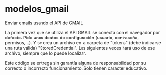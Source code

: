 # modelos_gmail
Enviar emails usando el API de GMAIL

La primera vez que se utiliza el API GMAIL se conecta con el navegador por defecto. Pide unos deatos de configuración (usuario, contraseña, permisos,...). Y se crea un archivo en la carpeta de "tokens" (debe indicarse una ruta válida) "StoredCredential". Las siguientes veces hará uso de ese archivo, siempre que lo puede localizar.

Este código se entrega sin garantía alguna de responsabilidad por su correcto o incorrecto funcionamiento. Solo tienen caracter educativo.
